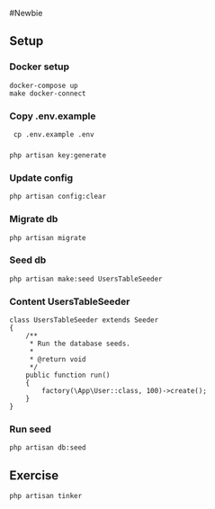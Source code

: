 #Newbie
## Setup
### Docker setup
```angular2html
docker-compose up
make docker-connect
```

### Copy .env.example
```angular2html
 cp .env.example .env
```

### 
```angular2html
php artisan key:generate
```
### Update config
```angular2html
php artisan config:clear
```

### Migrate db
```angular2html
php artisan migrate
```

### Seed db
```angular2html
php artisan make:seed UsersTableSeeder
```

### Content UsersTableSeeder
```angular2html
class UsersTableSeeder extends Seeder
{
    /**
     * Run the database seeds.
     *
     * @return void
     */
    public function run()
    {
        factory(\App\User::class, 100)->create();
    }
}
```

### Run seed
```angular2html
php artisan db:seed
```

## Exercise

```angular2html
php artisan tinker
```